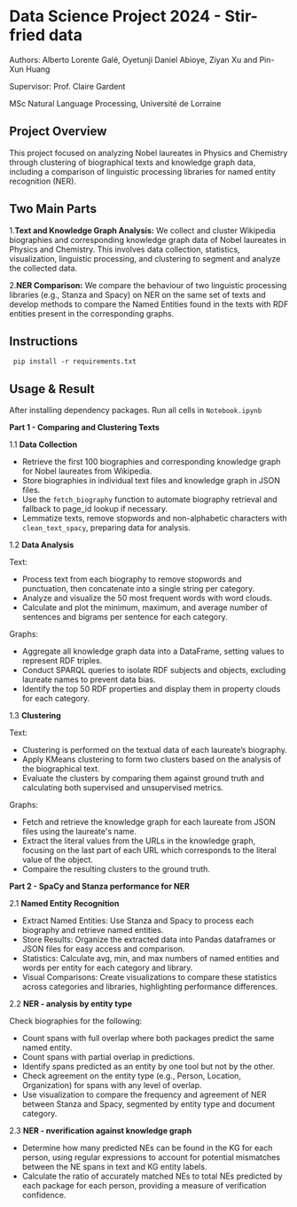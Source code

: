 # Data Science Project 2024 - Stir-fried data

Authors:
Alberto Lorente Galé,
Oyetunji Daniel Abioye,
Ziyan Xu and
Pin-Xun Huang

Supervisor:
Prof. Claire Gardent

MSc Natural Language Processing,
Université de Lorraine

## Project Overview

This project focused on analyzing Nobel laureates in Physics and Chemistry through clustering of biographical texts and knowledge graph data, including a comparison of linguistic processing libraries for named entity recognition (NER).

## Two Main Parts

1.**Text and Knowledge Graph Analysis:** We collect and cluster Wikipedia biographies and corresponding knowledge graph data of Nobel laureates in Physics and Chemistry. This involves data collection, statistics, visualization, linguistic processing, and clustering to segment and analyze the collected data.

2.**NER Comparison:** We compare the behaviour of two linguistic processing libraries (e.g., Stanza and Spacy) on NER on the same set of texts and develop methods to compare the Named Entities found in the texts with RDF entities present in the corresponding graphs.

## Instructions

```shell
 pip install -r requirements.txt
```

## Usage & Result

After installing dependency packages. Run all cells in `Notebook.ipynb`

**Part 1 - Comparing and Clustering Texts**

1.1 **Data Collection**

* Retrieve the first 100 biographies and corresponding knowledge graph for Nobel laureates from Wikipedia.
* Store biographies in individual text files and knowledge graph in JSON files.
* Use the `fetch_biography` function to automate biography retrieval and fallback to page_id lookup if necessary.
* Lemmatize texts, remove stopwords and non-alphabetic characters with `clean_text_spacy`, preparing data for analysis.
  
1.2 **Data Analysis**

Text:

* Process text from each biography to remove stopwords and punctuation, then concatenate into a single string per category.
* Analyze and visualize the 50 most frequent words with word clouds.
* Calculate and plot the minimum, maximum, and average number of sentences and bigrams per sentence for each category.


Graphs:

* Aggregate all knowledge graph data into a DataFrame, setting values to represent RDF triples.
* Conduct SPARQL queries to isolate RDF subjects and objects, excluding laureate names to prevent data bias.
* Identify the top 50 RDF properties and display them in property clouds for each category.

1.3 **Clustering**

Text:

* Clustering is performed on the textual data of each laureate’s biography.
* Apply KMeans clustering to form two clusters based on the analysis of the biographical text.
* Evaluate the clusters by comparing them against ground truth and calculating both supervised and unsupervised metrics.

Graphs:

* Fetch and retrieve the knowledge graph for each laureate from JSON files using the laureate's name.
* Extract the literal values from the URLs in the knowledge graph, focusing on the last part of each URL which corresponds to the literal value of the object.
* Compaire the resulting clusters to the ground truth.
  
**Part 2 - SpaCy and Stanza performance for NER**

2.1 **Named Entity Recognition**

* Extract Named Entities: Use Stanza and Spacy to process each biography and retrieve named entities.
* Store Results: Organize the extracted data into Pandas dataframes or JSON files for easy access and comparison.
* Statistics: Calculate avg, min, and max numbers of named entities and words per entity for each category and library.
* Visual Comparisons: Create visualizations to compare these statistics across categories and libraries, highlighting performance differences.

2.2 **NER - analysis by entity type**

Check biographies for the following:

* Count spans with full overlap where both packages predict the same named entity.
* Count spans with partial overlap in predictions.
* Identify spans predicted as an entity by one tool but not by the other.
* Check agreement on the entity type (e.g., Person, Location, Organization) for spans with any level of overlap.
* Use visualization to compare the frequency and agreement of NER between Stanza and Spacy, segmented by entity type and document category.

2.3 **NER - nverification against knowledge graph**

* Determine how many predicted NEs can be found in the KG for each person, using regular expressions to account for potential mismatches between the NE spans in text and KG entity labels.
* Calculate the ratio of accurately matched NEs to total NEs predicted by each package for each person, providing a measure of verification confidence.
